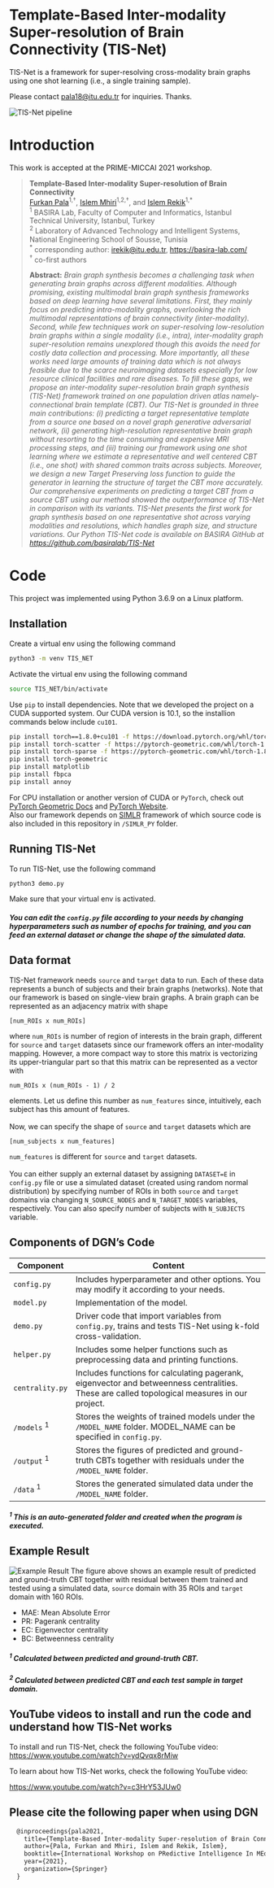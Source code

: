 # Template-Based Inter-modality Super-resolution of Brain Connectivity (TIS-Net)
TIS-Net is a framework for super-resolving cross-modality brain graphs using one shot learning (i.e., a single training sample).

Please contact pala18@itu.edu.tr for inquiries. Thanks. 

![TIS-Net pipeline](main_figure.png)

# Introduction
This work is accepted at the PRIME-MICCAI 2021 workshop. 

> **Template-Based Inter-modality Super-resolution of Brain Connectivity**<br/>
> [Furkan Pala](https://orcid.org/0000-0002-1260-7585)<sup>1,†</sup>, [Islem Mhiri](https://orcid.org/0000-0002-1404-9476)<sup>1,2,†</sup>, and [Islem Rekik](https://orcid.org/0000-0001-5595-6673)<sup>1,*</sup><br/>
> <sup>1</sup> BASIRA Lab, Faculty of Computer and Informatics, Istanbul Technical University, Istanbul, Turkey<br/>
> <sup>2</sup> Laboratory of Advanced Technology and Intelligent Systems, National Engineering School of Sousse, Tunisia<br/>
> <sup>\*</sup> corresponding author: irekik@itu.edu.tr, https://basira-lab.com/<br/>
> <sup>†</sup> co-first authors<br/>
>
> **Abstract:** *Brain graph synthesis becomes a challenging task when generating brain graphs across different modalities. Although promising, existing multimodal brain graph synthesis frameworks based on deep learning have several limitations. First, they mainly focus on predicting intra-modality graphs, overlooking the rich multimodal representations of brain connectivity (inter-modality). Second, while few techniques work on super-resolving low-resolution brain graphs within a single modality (i.e., intra), inter-modality graph super-resolution remains unexplored though this avoids the need for costly data collection and processing. More importantly, all these works need large amounts of training data which is not always feasible due to the scarce neuroimaging datasets especially for low resource clinical facilities and rare diseases. To fill these gaps, we propose an inter-modality super-resolution brain graph synthesis (TIS-Net) framework trained on one population driven atlas namely-connectional brain template (CBT). Our TIS-Net is grounded in three main contributions: (i) predicting a target representative template from a source one based on a novel graph generative adversarial network, (ii) generating high-resolution representative brain graph without resorting to the time consuming and expensive MRI processing steps, and (iii) training our framework using one shot learning where we estimate a representative and well centered CBT (i.e., one shot) with shared common traits across subjects. Moreover, we design a new Target Preserving loss function to guide the generator in learning the structure of target the CBT more accurately. Our comprehensive experiments on predicting a target CBT from a source CBT using our method showed the outperformance of TIS-Net in comparison with its variants. TIS-Net presents the first work for graph synthesis based on one representative shot across varying modalities and resolutions, which handles graph size, and structure variations. Our Python TIS-Net code is available on BASIRA GitHub at https://github.com/basiralab/TIS-Net*

# Code
This project was implemented using Python 3.6.9 on a Linux platform.

## Installation
Create a virtual env using the following command
```sh
python3 -m venv TIS_NET
```
Activate the virtual env using the following command
```sh
source TIS_NET/bin/activate
```
Use `pip` to install dependencies. Note that we developed the project on a CUDA supported system. Our CUDA version is 10.1, so the installion commands below include `cu101`.
```sh
pip install torch==1.8.0+cu101 -f https://download.pytorch.org/whl/torch_stable.html
pip install torch-scatter -f https://pytorch-geometric.com/whl/torch-1.8.0+cu101.html
pip install torch-sparse -f https://pytorch-geometric.com/whl/torch-1.8.0+cu101.html
pip install torch-geometric
pip install matplotlib
pip install fbpca
pip install annoy
```
For CPU installation or another version of CUDA or `PyTorch`, check out [PyTorch Geometric Docs](https://pytorch-geometric.readthedocs.io/en/latest/notes/installation.html) and [PyTorch Website](https://pytorch.org/). <br/>
Also our framework depends on [SIMLR](https://github.com/bowang87/SIMLR_PY) framework of which source code is also included in this repository in `/SIMLR_PY` folder.

## Running TIS-Net
To run TIS-Net, use the following command
```sh
python3 demo.py
```
Make sure that your virtual env is activated.<br/>
##### You can edit the `config.py` file according to your needs by changing hyperparameters such as number of epochs for training, and you can feed an external dataset or change the shape of the simulated data.

## Data format
TIS-Net framework needs `source` and `target` data to run. Each of these data represents a bunch of subjects and their brain graphs (networks). Note that our framework is based on single-view brain graphs. A brain graph can be represented as an adjacency matrix with shape
```
[num_ROIs x num_ROIs]
```
where `num_ROIs` is number of region of interests in the brain graph, different for `source` and `target` datasets since our framework offers an inter-modality mapping. However, a more compact way to store this matrix is vectorizing its upper-triangular part so that this matrix can be represented as a vector with
```
num_ROIs x (num_ROIs - 1) / 2
```
elements. Let us define this number as `num_features` since, intuitively, each subject has this amount of features. <br/><br/>
Now, we can specify the shape of `source` and `target` datasets which are
```
[num_subjects x num_features]
```
`num_features` is different for `source` and `target` datasets.<br/><br/>
You can either supply an external dataset by assigning `DATASET=E` in `config.py` file or use a simulated dataset (created using random normal distribution) by specifying number of ROIs in both `source` and `target` domains via changing `N_SOURCE_NODES` and `N_TARGET_NODES` variables, respectively. You can also specify number of subjects with `N_SUBJECTS` variable.

## Components of DGN’s Code
| Component | Content |
| ------ | ------ |
| `config.py` | Includes hyperparameter and other options. You may modify it according to your needs. |
| `model.py` | Implementation of the model. |
| `demo.py`| Driver code that import variables from `config.py`, trains and tests TIS-Net using k-fold cross-validation.  |
| `helper.py` | Includes some helper functions such as preprocessing data and printing functions. |
| `centrality.py` | Includes functions for calculating pagerank, eigenvector and betweenness centralities. These are called topological measures in our project. |
| `/models` <sup>1</sup> | Stores the weights of trained models under the `/MODEL_NAME` folder. MODEL_NAME can be specified in `config.py`. |
| `/output` <sup>1</sup>  | Stores the figures of predicted and ground-truth CBTs together with residuals under the `/MODEL_NAME` folder. |
| `/data` <sup>1</sup>| Stores the generated simulated data under the `/MODEL_NAME` folder. |
##### <sup>1</sup> This is an auto-generated folder and created when the program is executed.
  
## Example Result
![Example Result](results.png)
The figure above shows an example result of predicted and ground-truth CBT together with residual between them trained and tested using a simulated data, `source` domain with 35 ROIs and `target` domain with 160 ROIs.
* MAE: Mean Absolute Error
* PR: Pagerank centrality
* EC: Eigenvector centrality
* BC: Betweenness centrality

##### <sup>1</sup> Calculated between predicted and ground-truth CBT.<br/>
##### <sup>2</sup> Calculated between predicted CBT and each test sample in target domain.

## YouTube videos to install and run the code and understand how TIS-Net works

To install and run TIS-Net, check the following YouTube video: 
https://www.youtube.com/watch?v=ydQvqx8rMiw

To learn about how TIS-Net works, check the following YouTube video: 

https://www.youtube.com/watch?v=c3HrY53JUw0

## Please cite the following paper when using DGN
```latex
  @inproceedings{pala2021,
    title={Template-Based Inter-modality Super-resolution of Brain Connectivity (TIS-Net)},
    author={Pala, Furkan and Mhiri, Islem and Rekik, Islem},
    booktitle={International Workshop on PRedictive Intelligence In MEdicine},
    year={2021},
    organization={Springer}
  }
```
